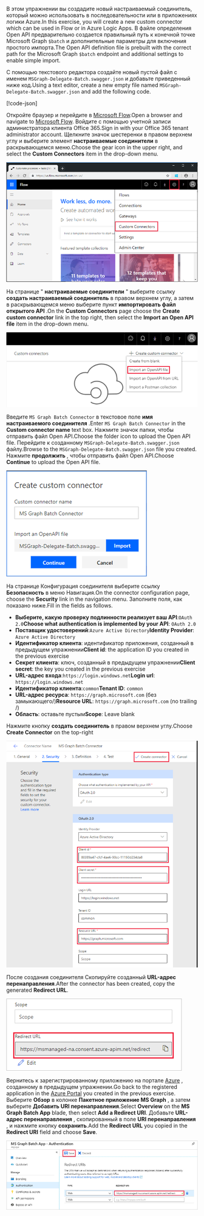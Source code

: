 <!-- markdownlint-disable MD002 MD041 -->

<span data-ttu-id="59d59-101">В этом упражнении вы создадите новый настраиваемый соединитель, который можно использовать в последовательности или в приложениях логики Azure.</span><span class="sxs-lookup"><span data-stu-id="59d59-101">In this exercise, you will create a new custom connector which can be used in Flow or in Azure Logic Apps.</span></span> <span data-ttu-id="59d59-102">В файле определения Open API предварительно создается правильный путь к конечной точке Microsoft Graph `$batch` и дополнительные параметры для включения простого импорта.</span><span class="sxs-lookup"><span data-stu-id="59d59-102">The Open API definition file is prebuilt with the correct path for the Microsoft Graph `$batch` endpoint and additional settings to enable simple import.</span></span>

<span data-ttu-id="59d59-103">С помощью текстового редактора создайте новый пустой файл с именем `MSGraph-Delegate-Batch.swagger.json` и добавьте приведенный ниже код.</span><span class="sxs-lookup"><span data-stu-id="59d59-103">Using a text editor, create a new empty file named `MSGraph-Delegate-Batch.swagger.json` and add the following code.</span></span>

[!code-json[](../LabFiles/MSGraph-Delegate-Batch.swagger.json)]

<span data-ttu-id="59d59-104">Откройте браузер и перейдите в [Microsoft Flow](https://flow.microsoft.com).</span><span class="sxs-lookup"><span data-stu-id="59d59-104">Open a browser and navigate to [Microsoft Flow](https://flow.microsoft.com).</span></span> <span data-ttu-id="59d59-105">Войдите с помощью учетной записи администратора клиента Office 365.</span><span class="sxs-lookup"><span data-stu-id="59d59-105">Sign in with your Office 365 tenant administrator account.</span></span> <span data-ttu-id="59d59-106">Щелкните значок шестеренки в правом верхнем углу и выберите элемент **настраиваемые соединители** в раскрывающемся меню.</span><span class="sxs-lookup"><span data-stu-id="59d59-106">Choose the gear icon in the upper right, and select the **Custom Connectors** item in the drop-down menu.</span></span>

![Снимок экрана с раскрывающимся меню в Microsoft Flow](./images/flow-conn1.png)

<span data-ttu-id="59d59-108">На странице " **настраиваемые соединители** " выберите ссылку **создать настраиваемый соединитель** в правом верхнем углу, а затем в раскрывающемся меню выберите пункт **импортировать файл открытого API** .</span><span class="sxs-lookup"><span data-stu-id="59d59-108">On the **Custom Connectors** page choose the **Create custom connector** link in the top right, then select the **Import an Open API file** item in the drop-down menu.</span></span>

 ![Снимок экрана с раскрывающимся меню "создать настраиваемый соединитель" в Microsoft Flow](./images/flow-conn2.png)

<span data-ttu-id="59d59-110">Введите `MS Graph Batch Connector` в текстовое поле **имя настраиваемого соединителя** .</span><span class="sxs-lookup"><span data-stu-id="59d59-110">Enter `MS Graph Batch Connector` in the **Custom connector name** text box.</span></span> <span data-ttu-id="59d59-111">Нажмите значок папки, чтобы отправить файл Open API.</span><span class="sxs-lookup"><span data-stu-id="59d59-111">Choose the folder icon to upload the Open API file.</span></span> <span data-ttu-id="59d59-112">Перейдите к созданному `MSGraph-Delegate-Batch.swagger.json` файлу.</span><span class="sxs-lookup"><span data-stu-id="59d59-112">Browse to the `MSGraph-Delegate-Batch.swagger.json` file you created.</span></span> <span data-ttu-id="59d59-113">Нажмите **продолжить** , чтобы отправить файл Open API.</span><span class="sxs-lookup"><span data-stu-id="59d59-113">Choose **Continue** to upload the Open API file.</span></span>

 ![Снимок экрана диалогового окна "Создание настраиваемого соединителя"](./images/flow-conn3.png)

<span data-ttu-id="59d59-115">На странице Конфигурация соединителя выберите ссылку **Безопасность** в меню Навигация.</span><span class="sxs-lookup"><span data-stu-id="59d59-115">On the connector configuration page, choose the **Security** link in the navigation menu.</span></span> <span data-ttu-id="59d59-116">Заполните поля, как показано ниже.</span><span class="sxs-lookup"><span data-stu-id="59d59-116">Fill in the fields as follows.</span></span>

- <span data-ttu-id="59d59-117">**Выберите, какую проверку подлинности реализует ваш API**:`OAuth 2.0`</span><span class="sxs-lookup"><span data-stu-id="59d59-117">**Choose what authentication is implemented by your API**: `OAuth 2.0`</span></span>
- <span data-ttu-id="59d59-118">**Поставщик удостоверений**:`Azure Active Directory`</span><span class="sxs-lookup"><span data-stu-id="59d59-118">**Identity Provider**: `Azure Active Directory`</span></span>
- <span data-ttu-id="59d59-119">**Идентификатор клиента**: идентификатор приложения, созданный в предыдущем упражнении</span><span class="sxs-lookup"><span data-stu-id="59d59-119">**Client id**: the application ID you created in the previous exercise</span></span>
- <span data-ttu-id="59d59-120">**Секрет клиента**: ключ, созданный в предыдущем упражнении</span><span class="sxs-lookup"><span data-stu-id="59d59-120">**Client secret**: the key you created in the previous exercise</span></span>
- <span data-ttu-id="59d59-121">**URL-адрес входа**:`https://login.windows.net`</span><span class="sxs-lookup"><span data-stu-id="59d59-121">**Login url**: `https://login.windows.net`</span></span>
- <span data-ttu-id="59d59-122">**Идентификатор клиента**:`common`</span><span class="sxs-lookup"><span data-stu-id="59d59-122">**Tenant ID**: `common`</span></span>
- <span data-ttu-id="59d59-123">**URL-адрес ресурса**: `https://graph.microsoft.com` (без замыкающего/)</span><span class="sxs-lookup"><span data-stu-id="59d59-123">**Resource URL**: `https://graph.microsoft.com` (no trailing /)</span></span>
- <span data-ttu-id="59d59-124">**Область**: оставьте пустым</span><span class="sxs-lookup"><span data-stu-id="59d59-124">**Scope**: Leave blank</span></span>

<span data-ttu-id="59d59-125">Нажмите кнопку **создать соединитель** в правом верхнем углу.</span><span class="sxs-lookup"><span data-stu-id="59d59-125">Choose **Create Connector** on the top-right</span></span>

![Снимок экрана вкладки "безопасность" в конфигурации соединителя](./images/flow-conn4.png)

<span data-ttu-id="59d59-127">После создания соединителя Скопируйте созданный **URL-адрес перенаправления**.</span><span class="sxs-lookup"><span data-stu-id="59d59-127">After the connector has been created, copy the generated **Redirect URL**.</span></span>

![Снимок экрана с созданным URL-АДРЕСом перенаправления](./images/flow-conn5.png)

<span data-ttu-id="59d59-129">Вернитесь к зарегистрированному приложению на портале [Azure](https://aad.portal.azure.com) , созданному в предыдущем упражнении.</span><span class="sxs-lookup"><span data-stu-id="59d59-129">Go back to the registered application in the [Azure Portal](https://aad.portal.azure.com) you created in the previous exercise.</span></span> <span data-ttu-id="59d59-130">Выберите **Обзор** в колонке **Пакетное приложение MS Graph** , а затем выберите **Добавить URI перенаправления**.</span><span class="sxs-lookup"><span data-stu-id="59d59-130">Select **Overview** on the **MS Graph Batch App** blade, then select **Add a Redirect URI**.</span></span> <span data-ttu-id="59d59-131">Добавьте **URL-адрес перенаправления** , скопированный в поле **URI перенаправления** , и нажмите кнопку **сохранить**.</span><span class="sxs-lookup"><span data-stu-id="59d59-131">Add the **Redirect URL** you copied in the **Redirect URI** field and choose **Save**.</span></span>

![Снимок колонки "URL-адреса ответа" на портале Azure](./images/flow-conn-preview6.png)